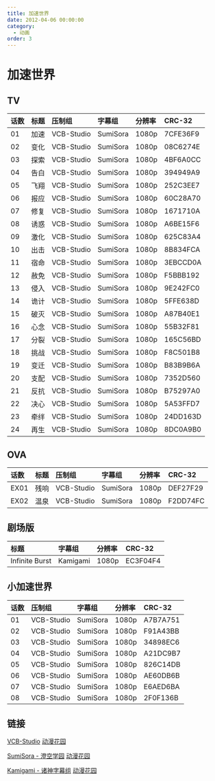 ```yaml
---
title: 加速世界
date: 2012-04-06 00:00:00
category: 
  - 动画
order: 3
---
```


# 加速世界

<!-- more -->

## TV

| 话数 | 标题 | 压制组 | 字幕组 | 分辨率 | CRC-32 |
| :-- | :-- | :-- | :-- | :-- | :-- |
| 01 | 加速 | VCB-Studio | SumiSora | 1080p | 7CFE36F9 |
| 02 | 变化 | VCB-Studio | SumiSora | 1080p | 08C6274E |
| 03 | 探索 | VCB-Studio | SumiSora | 1080p | 4BF6A0CC |
| 04 | 告白 | VCB-Studio | SumiSora | 1080p | 394949A9 |
| 05 | 飞翔 | VCB-Studio | SumiSora | 1080p | 252C3EE7 |
| 06 | 报应 | VCB-Studio | SumiSora | 1080p | 60C28A70 |
| 07 | 修复 | VCB-Studio | SumiSora | 1080p | 1671710A |
| 08 | 诱惑 | VCB-Studio | SumiSora | 1080p | A6BE15F6 |
| 09 | 激化 | VCB-Studio | SumiSora | 1080p | 625C83A4 |
| 10 | 出击 | VCB-Studio | SumiSora | 1080p | 8B834FCA |
| 11 | 宿命 | VCB-Studio | SumiSora | 1080p | 3EBCCD0A |
| 12 | 赦免 | VCB-Studio | SumiSora | 1080p | F5BBB192 |
| 13 | 侵入 | VCB-Studio | SumiSora | 1080p | 9E242FC0 |
| 14 | 诡计 | VCB-Studio | SumiSora | 1080p | 5FFE638D |
| 15 | 破灭 | VCB-Studio | SumiSora | 1080p | A87B40E1 |
| 16 | 心念 | VCB-Studio | SumiSora | 1080p | 55B32F81 |
| 17 | 分裂 | VCB-Studio | SumiSora | 1080p | 165C56BD |
| 18 | 挑战 | VCB-Studio | SumiSora | 1080p | F8C501B8 |
| 19 | 变迁 | VCB-Studio | SumiSora | 1080p | B83B9B6A |
| 20 | 支配 | VCB-Studio | SumiSora | 1080p | 7352D560 |
| 21 | 反抗 | VCB-Studio | SumiSora | 1080p | B75297A0 |
| 22 | 决心 | VCB-Studio | SumiSora | 1080p | 5A53FFD7 |
| 23 | 牵绊 | VCB-Studio | SumiSora | 1080p | 24DD163D |
| 24 | 再生 | VCB-Studio | SumiSora | 1080p | 8DC0A9B0 |

## OVA

| 话数 | 标题 | 压制组 | 字幕组 | 分辨率 | CRC-32 |
| :-- | :-- | :-- | :-- | :-- | :-- |
| EX01 | 残响 | VCB-Studio | SumiSora | 1080p | DEF27F29 |
| EX02 | 温泉 | VCB-Studio | SumiSora | 1080p | F2DD74FC |

## 剧场版

| 标题 | 字幕组 | 分辨率 | CRC-32 |
| :-- | :-- | :-- | :-- |
| Infinite Burst | Kamigami | 1080p | EC3F04F4 |

## 小加速世界

| 话数 | 压制组 | 字幕组 | 分辨率 | CRC-32 |
| :-- | :-- | :-- | :-- | :-- |
| 01 | VCB-Studio | SumiSora | 1080p | A7B7A751 |
| 02 | VCB-Studio | SumiSora | 1080p | F91A43BB |
| 03 | VCB-Studio | SumiSora | 1080p | 34898EC6 |
| 04 | VCB-Studio | SumiSora | 1080p | A21DC9B7 |
| 05 | VCB-Studio | SumiSora | 1080p | 826C14DB |
| 06 | VCB-Studio | SumiSora | 1080p | AE60DB6B |
| 07 | VCB-Studio | SumiSora | 1080p | E6AED6BA |
| 08 | VCB-Studio | SumiSora | 1080p | 2F0F136B |

## 链接

[VCB-Studio](https://vcb-s.com) [动漫花园](https://share.dmhy.org/topics/list/team_id/581)

[SumiSora - 澄空学园](https://bbs.sumisora.net) [动漫花园](https://share.dmhy.org/topics/list/team_id/58)

[Kamigami - 诸神字幕组](https://subs.kamigami.org) [动漫花园](https://share.dmhy.org/topics/list/team_id/288)
